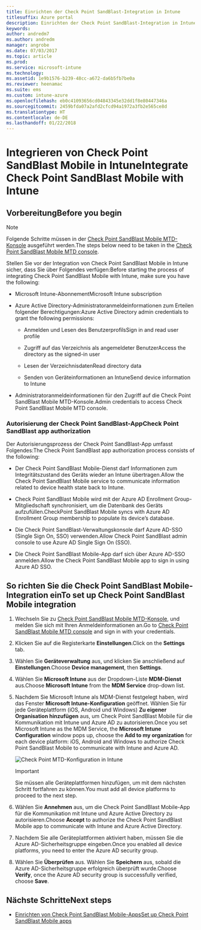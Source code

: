 ```yaml
---
title: Einrichten der Check Point SandBlast-Integration in Intune
titlesuffix: Azure portal
description: Einrichten der Check Point SandBlast-Integration in Intune
keywords: 
author: andredm7
ms.author: andredm
manager: angrobe
ms.date: 07/03/2017
ms.topic: article
ms.prod: 
ms.service: microsoft-intune
ms.technology: 
ms.assetid: 1e9b1576-b239-48cc-a672-da6b5fb7be0a
ms.reviewer: heenamac
ms.suite: ems
ms.custom: intune-azure
ms.openlocfilehash: eb0c41093656cd04843345e32dd1f8e80447346a
ms.sourcegitcommit: 2459bfda07a2afd2cfcd94a1972a3fb2e565ce8d
ms.translationtype: HT
ms.contentlocale: de-DE
ms.lasthandoff: 01/22/2018
---
```

# <a name="integrate-check-point-sandblast-mobile-with-intune"></a><span data-ttu-id="5563a-103">Integrieren von Check Point SandBlast Mobile in Intune</span><span class="sxs-lookup"><span data-stu-id="5563a-103">Integrate Check Point SandBlast Mobile with Intune</span></span>

## <a name="before-you-begin"></a><span data-ttu-id="5563a-104">Vorbereitung</span><span class="sxs-lookup"><span data-stu-id="5563a-104">Before you begin</span></span>

> [!NOTE] 
> <span data-ttu-id="5563a-105">Folgende Schritte müssen in der [Check Point SandBlast Mobile MTD-Konsole](https://intune-4.eu1.locsec.net/) ausgeführt werden.</span><span class="sxs-lookup"><span data-stu-id="5563a-105">The steps below need to be taken in the [Check Point SandBlast Mobile MTD console](https://intune-4.eu1.locsec.net/).</span></span>

<span data-ttu-id="5563a-106">Stellen Sie vor der Integration von Check Point SandBlast Mobile in Intune sicher, dass Sie über Folgendes verfügen:</span><span class="sxs-lookup"><span data-stu-id="5563a-106">Before starting the process of integrating Check Point SandBlast Mobile with Intune, make sure you have the following:</span></span>

-   <span data-ttu-id="5563a-107">Microsoft Intune-Abonnement</span><span class="sxs-lookup"><span data-stu-id="5563a-107">Microsoft Intune subscription</span></span>

-   <span data-ttu-id="5563a-108">Azure Active Directory-Administratoranmeldeinformationen zum Erteilen folgender Berechtigungen:</span><span class="sxs-lookup"><span data-stu-id="5563a-108">Azure Active Directory admin credentials to grant the following permissions:</span></span>

    -   <span data-ttu-id="5563a-109">Anmelden und Lesen des Benutzerprofils</span><span class="sxs-lookup"><span data-stu-id="5563a-109">Sign in and read user profile</span></span>

    -   <span data-ttu-id="5563a-110">Zugriff auf das Verzeichnis als angemeldeter Benutzer</span><span class="sxs-lookup"><span data-stu-id="5563a-110">Access the directory as the signed-in user</span></span>

    -   <span data-ttu-id="5563a-111">Lesen der Verzeichnisdaten</span><span class="sxs-lookup"><span data-stu-id="5563a-111">Read directory data</span></span>

    -   <span data-ttu-id="5563a-112">Senden von Geräteinformationen an Intune</span><span class="sxs-lookup"><span data-stu-id="5563a-112">Send device information to Intune</span></span>

-   <span data-ttu-id="5563a-113">Administratoranmeldeinformationen für den Zugriff auf die Check Point SandBlast Mobile MTD-Konsole.</span><span class="sxs-lookup"><span data-stu-id="5563a-113">Admin credentials to access Check Point SandBlast Mobile MTD console.</span></span>

### <a name="check-point-sandblast-app-authorization"></a><span data-ttu-id="5563a-114">Autorisierung der Check Point SandBlast-App</span><span class="sxs-lookup"><span data-stu-id="5563a-114">Check Point SandBlast app authorization</span></span>

<span data-ttu-id="5563a-115">Der Autorisierungsprozess der Check Point SandBlast-App umfasst Folgendes:</span><span class="sxs-lookup"><span data-stu-id="5563a-115">The Check Point SandBlast app authorization process consists of the following:</span></span>

-   <span data-ttu-id="5563a-116">Der Check Point SandBlast Mobile-Dienst darf Informationen zum Integritätszustand des Geräts wieder an Intune übertragen.</span><span class="sxs-lookup"><span data-stu-id="5563a-116">Allow the Check Point SandBlast Mobile service to communicate information related to device health state back to Intune.</span></span>

-   <span data-ttu-id="5563a-117">Check Point SandBlast Mobile wird mit der Azure AD Enrollment Group-Mitgliedschaft synchronisiert, um die Datenbank des Geräts aufzufüllen.</span><span class="sxs-lookup"><span data-stu-id="5563a-117">CheckPoint SandBlast Mobile syncs with Azure AD Enrollment Group membership to populate its device’s database.</span></span>

-   <span data-ttu-id="5563a-118">Die Check Point SandBlast-Verwaltungskonsole darf Azure AD-SSO (Single Sign On, SSO) verwenden.</span><span class="sxs-lookup"><span data-stu-id="5563a-118">Allow Check Point SandBlast admin console to use Azure AD Single Sign On (SSO).</span></span>

-   <span data-ttu-id="5563a-119">Die Check Point SandBlast Mobile-App darf sich über Azure AD-SSO anmelden.</span><span class="sxs-lookup"><span data-stu-id="5563a-119">Allow the Check Point SandBlast Mobile app to sign in using Azure AD SSO.</span></span>

## <a name="to-set-up-check-point-sandblast-mobile-integration"></a><span data-ttu-id="5563a-120">So richten Sie die Check Point SandBlast Mobile-Integration ein</span><span class="sxs-lookup"><span data-stu-id="5563a-120">To set up Check Point SandBlast Mobile integration</span></span>

1.  <span data-ttu-id="5563a-121">Wechseln Sie zu [Check Point SandBlast Mobile MTD-Konsole](https://intune-4.eu1.locsec.net/), und melden Sie sich mit Ihren Anmeldeinformationen an.</span><span class="sxs-lookup"><span data-stu-id="5563a-121">Go to [Check Point SandBlast Mobile MTD console](https://intune-4.eu1.locsec.net/) and sign in with your credentials.</span></span>

2.  <span data-ttu-id="5563a-122">Klicken Sie auf die Registerkarte **Einstellungen**.</span><span class="sxs-lookup"><span data-stu-id="5563a-122">Click on the **Settings** tab.</span></span>

3.  <span data-ttu-id="5563a-123">Wählen Sie **Geräteverwaltung** aus, und klicken Sie anschließend auf **Einstellungen**.</span><span class="sxs-lookup"><span data-stu-id="5563a-123">Choose **Device management**, then **Settings**.</span></span>

4.  <span data-ttu-id="5563a-124">Wählen Sie **Microsoft Intune** aus der Dropdown-Liste **MDM-Dienst** aus.</span><span class="sxs-lookup"><span data-stu-id="5563a-124">Choose **Microsoft Intune** from the **MDM Service** drop-down list.</span></span>

5.  <span data-ttu-id="5563a-125">Nachdem Sie Microsoft Intune als MDM-Dienst festgelegt haben, wird das Fenster **Microsoft Intune-Konfiguration** geöffnet. Wählen Sie für jede Geräteplattform (iOS, Android und Windows) **Zu eigener Organisation hinzufügen** aus, um Check Point SandBlast Mobile für die Kommunikation mit Intune und Azure AD zu autorisieren.</span><span class="sxs-lookup"><span data-stu-id="5563a-125">Once you set Microsoft Intune as the MDM Service, the **Microsoft Intune Configuration** window pops up, choose the **Add to my organization** for each device platform: iOS, Android and Windows to authorize Check Point SandBlast Mobile to communicate with Intune and Azure AD.</span></span>

    ![Check Point MTD-Konfiguration in Intune](./media/checkpoint-MTD-1.PNG)

    > [!IMPORTANT]
    > <span data-ttu-id="5563a-127">Sie müssen alle Geräteplattformen hinzufügen, um mit dem nächsten Schritt fortfahren zu können.</span><span class="sxs-lookup"><span data-stu-id="5563a-127">You must add all device platforms to proceed to the next step.</span></span>

6.  <span data-ttu-id="5563a-128">Wählen Sie **Annehmen** aus, um die Check Point SandBlast Mobile-App für die Kommunikation mit Intune und Azure Active Directory zu autorisieren.</span><span class="sxs-lookup"><span data-stu-id="5563a-128">Choose **Accept** to authorize the Check Point SandBlast Mobile app to communicate with Intune and Azure Active Directory.</span></span>

7.  <span data-ttu-id="5563a-129">Nachdem Sie alle Geräteplattformen aktiviert haben, müssen Sie die Azure AD-Sicherheitsgruppe eingeben.</span><span class="sxs-lookup"><span data-stu-id="5563a-129">Once you enabled all device platforms, you need to enter the Azure AD security group.</span></span>

8.  <span data-ttu-id="5563a-130">Wählen Sie **Überprüfen** aus. Wählen Sie **Speichern** aus, sobald die Azure AD-Sicherheitsgruppe erfolgreich überprüft wurde.</span><span class="sxs-lookup"><span data-stu-id="5563a-130">Choose **Verify**, once the Azure AD security group is successfully verified, choose **Save**.</span></span>

## <a name="next-steps"></a><span data-ttu-id="5563a-131">Nächste Schritte</span><span class="sxs-lookup"><span data-stu-id="5563a-131">Next steps</span></span>

- [<span data-ttu-id="5563a-132">Einrichten von Check Point SandBlast Mobile-Apps</span><span class="sxs-lookup"><span data-stu-id="5563a-132">Set up Check Point SandBlast Mobile apps</span></span>](mtd-apps-ios-app-configuration-policy-add-assign.md)